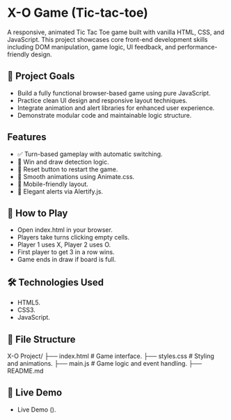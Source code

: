 # X-O Game (Tic-tac-toe)

A responsive, animated Tic Tac Toe game built with vanilla HTML, CSS, and JavaScript. This project showcases core front-end development skills including DOM manipulation, game logic, UI feedback, and performance-friendly design.

## 🎯 Project Goals

- Build a fully functional browser-based game using pure JavaScript.
- Practice clean UI design and responsive layout techniques.
- Integrate animation and alert libraries for enhanced user experience.
- Demonstrate modular code and maintainable logic structure.

## Features

- ✅ Turn-based gameplay with automatic switching.
- 🧠 Win and draw detection logic.
- 🔁 Reset button to restart the game.
- 🎉 Smooth animations using Animate.css.
- 📱 Mobile-friendly layout.
- 🔔 Elegant alerts via Alertify.js.

## 🚀 How to Play

- Open index.html in your browser.
- Players take turns clicking empty cells.
- Player 1 uses X, Player 2 uses O.
- First player to get 3 in a row wins.
- Game ends in draw if board is full.

## 🛠️ Technologies Used

- HTML5.
- CSS3.
- JavaScript.

## 📁 File Structure

X-O Project/
├── index.html       # Game interface.
├── styles.css       # Styling and animations.
├── main.js          # Game logic and event handling.
├── README.md   

## 🔗 Live Demo

- Live Demo ().
